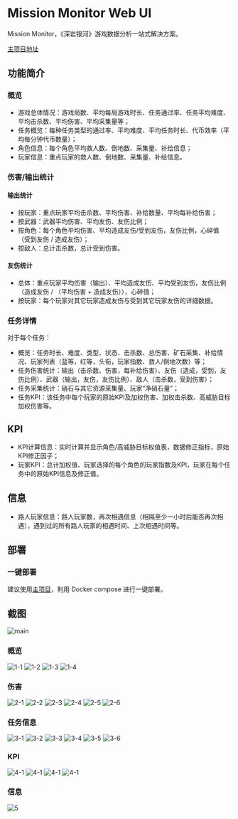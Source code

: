 # Mission Monitor Web UI

Mission Monitor，《深岩银河》游戏数据分析一站式解决方案。

[主项目地址](https://github.com/saitewasreset/DRG_MissionMonitor)

## 功能简介

### 概览

- 游戏总体情况：游戏局数、平均每局游戏时长、任务通过率、任务平均难度、平均击杀数、平均伤害、平均采集量等；
- 任务概览：每种任务类型的通过率、平均难度、平均任务时长、代币效率（平均每分钟代币数量）；
- 角色信息：每个角色平均救人数、倒地数、采集量、补给信息；
- 玩家信息：重点玩家的救人数、倒地数、采集量、补给信息。

### 伤害/输出统计

#### 输出统计

- 按玩家：重点玩家平均击杀数、平均伤害、补给数量、平均每补给伤害；
- 按武器：武器平均伤害、平均友伤、友伤比例；
- 按角色：每个角色平均伤害、平均造成友伤/受到友伤，友伤比例，心碎值（受到友伤 / 造成友伤）；
- 按敌人：总计击杀数，总计受到伤害。

#### 友伤统计

- 总体：重点玩家平均伤害（输出）、平均造成友伤、平均受到友伤，友伤比例（造成友伤 / （平均伤害 + 造成友伤）），心碎值；
- 按玩家：每个玩家对其它玩家造成友伤与受到其它玩家友伤的详细数据。

### 任务详情

对于每个任务：

- 概览：任务时长、难度、类型、状态、击杀数、总伤害、矿石采集、补给情况、玩家列表（蓝等，红等，头衔，玩家指数、救人/倒地次数）等；
- 任务伤害统计：输出（击杀数、伤害，每补给伤害）、友伤（造成，受到，友伤比例）、武器（输出，友伤，友伤比例）、敌人（击杀数，受到伤害）；
- 任务采集统计：硝石与其它资源采集量、玩家“净硝石量”；
- 任务KPI：该任务中每个玩家的原始KPI及加权伤害、加权击杀数、高威胁目标加权伤害等。

## KPI

- KPI计算信息：实时计算并显示角色/高威胁目标权值表，数据修正指标，原始KPI修正因子；
- 玩家KPI：总计加权值、玩家选择的每个角色的玩家指数及KPI，玩家在每个任务中的原始KPI信息及修正值。

## 信息

- 路人玩家信息：路人玩家数，再次相遇信息（相隔至少一小时后能否再次相遇），遇到过的所有路人玩家的相遇时间、上次相遇时间等。

## 部署

### 一键部署

建议使用[主项目](https://github.com/saitewasreset/DRG_MissionMonitor)，利用 Docker compose 进行一键部署。

## 截图

![main](./screenshots/main.png)

### 概览

![1-1](./screenshots/1/1.png)
![1-2](./screenshots/1/2.png)
![1-3](./screenshots/1/3.png)
![1-4](./screenshots/1/4.png)

### 伤害

![2-1](./screenshots/2/1.png)
![2-2](./screenshots/2/2.png)
![2-3](./screenshots/2/3.png)
![2-4](./screenshots/2/4.png)
![2-5](./screenshots/2/5.png)
![2-6](./screenshots/2/6.png)

### 任务信息

![3-1](./screenshots/3/1.png)
![3-2](./screenshots/3/2.png)
![3-3](./screenshots/3/3.png)
![3-4](./screenshots/3/4.png)
![3-5](./screenshots/3/5.png)
![3-6](./screenshots/3/6.png)

### KPI

![4-1](./screenshots/4/1.png)
![4-1](./screenshots/4/2.png)
![4-1](./screenshots/4/3.png)
![4-1](./screenshots/4/4.png)

### 信息

![5](./screenshots/5.png)

